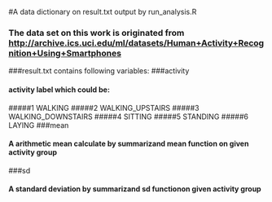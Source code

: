 #A data dictionary on result.txt output by run_analysis.R
### The data set on this work is originated from http://archive.ics.uci.edu/ml/datasets/Human+Activity+Recognition+Using+Smartphones
###result.txt contains following variables:
###activity
#### activity label which could be:
#####1 WALKING
#####2 WALKING_UPSTAIRS
#####3 WALKING_DOWNSTAIRS
#####4 SITTING
#####5 STANDING
#####6 LAYING
###mean
#### A arithmetic mean calculate by summarizand mean function on given activity group
###sd
#### A standard deviation by summarizand sd functionon given activity group
